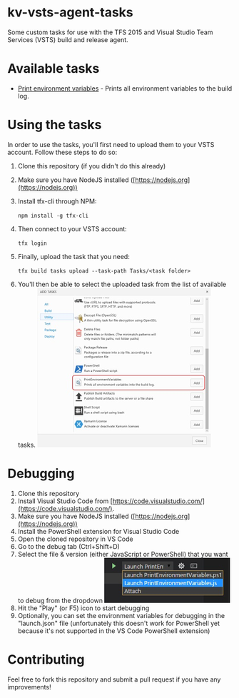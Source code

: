 # kv-vsts-agent-tasks

Some custom tasks for use with the TFS 2015 and Visual Studio Team Services (VSTS) build and release agent.

# Available tasks
* [Print environment variables](Tasks/PrintEnvironmentVariables/) - Prints all environment variables to the build log.

# Using the tasks
In order to use the tasks, you'll first need to upload them to your VSTS account. Follow these steps to do so:

1. Clone this repository (if you didn't do this already)
2. Make sure you have NodeJS installed ([https://nodejs.org](https://nodejs.org))
3. Install tfx-cli through NPM: 

    `npm install -g tfx-cli`
4. Then connect to your VSTS account:

    `tfx login`
5. Finally, upload the task that you need:

    `tfx build tasks upload --task-path Tasks/<task folder>`
6. You'll then be able to select the uploaded task from the list of available tasks.
![add-task](Doc/img/add-task.jpg)

# Debugging
1. Clone this repository
2. Install Visual Studio Code from [https://code.visualstudio.com/](https://code.visualstudio.com/).
3. Make sure you have NodeJS installed ([https://nodejs.org](https://nodejs.org))
3. Install the PowerShell extension for Visual Studio Code 
4. Open the cloned repository in VS Code
5. Go to the debug tab (Ctrl+Shift+D)
6. Select the file & version (either JavaScript or PowerShell) that you want to debug from the dropdown
![select-debug-target](Doc/img/select-debug-target.jpg)
7. Hit the "Play" (or F5) icon to start debugging
8. Optionally, you can set the environment variables for debugging in the "launch.json" file (unfortunately this doesn't work for PowerShell yet because it's not supported in the VS Code PowerShell extension)

# Contributing
Feel free to fork this repository and submit a pull request if you have any improvements!

